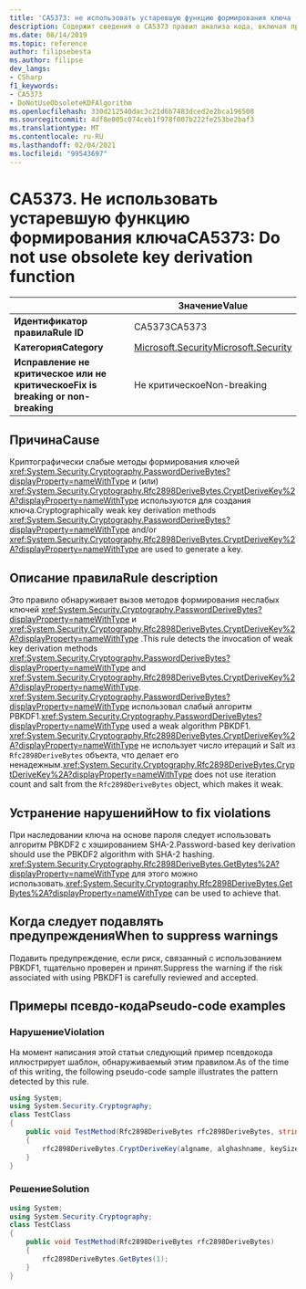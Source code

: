 ```yaml
---
title: 'CA5373: не использовать устаревшую функцию формирования ключа (анализ кода)'
description: Содержит сведения о CA5373 правил анализа кода, включая причины, способы устранения нарушений и время их подавления.
ms.date: 08/14/2019
ms.topic: reference
author: filipsebesta
ms.author: filipse
dev_langs:
- CSharp
f1_keywords:
- CA5373
- DoNotUseObsoleteKDFAlgorithm
ms.openlocfilehash: 330d212540dac3c21d6b7483dced2e2bca196508
ms.sourcegitcommit: 4df8e005c074ceb1f978f007b222fe253be2baf3
ms.translationtype: MT
ms.contentlocale: ru-RU
ms.lasthandoff: 02/04/2021
ms.locfileid: "99543697"
---
```

# <a name="ca5373-do-not-use-obsolete-key-derivation-function"></a><span data-ttu-id="a50fa-103">CA5373. Не использовать устаревшую функцию формирования ключа</span><span class="sxs-lookup"><span data-stu-id="a50fa-103">CA5373: Do not use obsolete key derivation function</span></span>

| | <span data-ttu-id="a50fa-104">Значение</span><span class="sxs-lookup"><span data-stu-id="a50fa-104">Value</span></span> |
|-|-|
| <span data-ttu-id="a50fa-105">**Идентификатор правила**</span><span class="sxs-lookup"><span data-stu-id="a50fa-105">**Rule ID**</span></span> |<span data-ttu-id="a50fa-106">CA5373</span><span class="sxs-lookup"><span data-stu-id="a50fa-106">CA5373</span></span>|
| <span data-ttu-id="a50fa-107">**Категория**</span><span class="sxs-lookup"><span data-stu-id="a50fa-107">**Category**</span></span> |[<span data-ttu-id="a50fa-108">Microsoft.Security</span><span class="sxs-lookup"><span data-stu-id="a50fa-108">Microsoft.Security</span></span>](security-warnings.md)|
| <span data-ttu-id="a50fa-109">**Исправление не критическое или не критическое**</span><span class="sxs-lookup"><span data-stu-id="a50fa-109">**Fix is breaking or non-breaking**</span></span> |<span data-ttu-id="a50fa-110">Не критическое</span><span class="sxs-lookup"><span data-stu-id="a50fa-110">Non-breaking</span></span>|

## <a name="cause"></a><span data-ttu-id="a50fa-111">Причина</span><span class="sxs-lookup"><span data-stu-id="a50fa-111">Cause</span></span>

<span data-ttu-id="a50fa-112">Криптографически слабые методы формирования ключей <xref:System.Security.Cryptography.PasswordDeriveBytes?displayProperty=nameWithType> и (или) <xref:System.Security.Cryptography.Rfc2898DeriveBytes.CryptDeriveKey%2A?displayProperty=nameWithType> используются для создания ключа.</span><span class="sxs-lookup"><span data-stu-id="a50fa-112">Cryptographically weak key derivation methods <xref:System.Security.Cryptography.PasswordDeriveBytes?displayProperty=nameWithType> and/or <xref:System.Security.Cryptography.Rfc2898DeriveBytes.CryptDeriveKey%2A?displayProperty=nameWithType> are used to generate a key.</span></span>

## <a name="rule-description"></a><span data-ttu-id="a50fa-113">Описание правила</span><span class="sxs-lookup"><span data-stu-id="a50fa-113">Rule description</span></span>

<span data-ttu-id="a50fa-114">Это правило обнаруживает вызов методов формирования неслабых ключей <xref:System.Security.Cryptography.PasswordDeriveBytes?displayProperty=nameWithType> и <xref:System.Security.Cryptography.Rfc2898DeriveBytes.CryptDeriveKey%2A?displayProperty=nameWithType> .</span><span class="sxs-lookup"><span data-stu-id="a50fa-114">This rule detects the invocation of weak key derivation methods <xref:System.Security.Cryptography.PasswordDeriveBytes?displayProperty=nameWithType> and <xref:System.Security.Cryptography.Rfc2898DeriveBytes.CryptDeriveKey%2A?displayProperty=nameWithType>.</span></span>
<span data-ttu-id="a50fa-115"><xref:System.Security.Cryptography.PasswordDeriveBytes?displayProperty=nameWithType> использовал слабый алгоритм PBKDF1.</span><span class="sxs-lookup"><span data-stu-id="a50fa-115"><xref:System.Security.Cryptography.PasswordDeriveBytes?displayProperty=nameWithType> used a weak algorithm PBKDF1.</span></span> <span data-ttu-id="a50fa-116"><xref:System.Security.Cryptography.Rfc2898DeriveBytes.CryptDeriveKey%2A?displayProperty=nameWithType> не использует число итераций и Salt из `Rfc2898DeriveBytes` объекта, что делает его ненадежным.</span><span class="sxs-lookup"><span data-stu-id="a50fa-116"><xref:System.Security.Cryptography.Rfc2898DeriveBytes.CryptDeriveKey%2A?displayProperty=nameWithType> does not use iteration count and salt from the `Rfc2898DeriveBytes` object, which makes it weak.</span></span>

## <a name="how-to-fix-violations"></a><span data-ttu-id="a50fa-117">Устранение нарушений</span><span class="sxs-lookup"><span data-stu-id="a50fa-117">How to fix violations</span></span>

<span data-ttu-id="a50fa-118">При наследовании ключа на основе пароля следует использовать алгоритм PBKDF2 с хэшированием SHA-2.</span><span class="sxs-lookup"><span data-stu-id="a50fa-118">Password-based key derivation should use the PBKDF2 algorithm with SHA-2 hashing.</span></span> <span data-ttu-id="a50fa-119"><xref:System.Security.Cryptography.Rfc2898DeriveBytes.GetBytes%2A?displayProperty=nameWithType> для этого можно использовать.</span><span class="sxs-lookup"><span data-stu-id="a50fa-119"><xref:System.Security.Cryptography.Rfc2898DeriveBytes.GetBytes%2A?displayProperty=nameWithType> can be used to achieve that.</span></span>

## <a name="when-to-suppress-warnings"></a><span data-ttu-id="a50fa-120">Когда следует подавлять предупреждения</span><span class="sxs-lookup"><span data-stu-id="a50fa-120">When to suppress warnings</span></span>

<span data-ttu-id="a50fa-121">Подавить предупреждение, если риск, связанный с использованием PBKDF1, тщательно проверен и принят.</span><span class="sxs-lookup"><span data-stu-id="a50fa-121">Suppress the warning if the risk associated with using PBKDF1 is carefully reviewed and accepted.</span></span>

## <a name="pseudo-code-examples"></a><span data-ttu-id="a50fa-122">Примеры псевдо-кода</span><span class="sxs-lookup"><span data-stu-id="a50fa-122">Pseudo-code examples</span></span>

### <a name="violation"></a><span data-ttu-id="a50fa-123">Нарушение</span><span class="sxs-lookup"><span data-stu-id="a50fa-123">Violation</span></span>

<span data-ttu-id="a50fa-124">На момент написания этой статьи следующий пример псевдокода иллюстрирует шаблон, обнаруживаемый этим правилом.</span><span class="sxs-lookup"><span data-stu-id="a50fa-124">As of the time of this writing, the following pseudo-code sample illustrates the pattern detected by this rule.</span></span>

```csharp
using System;
using System.Security.Cryptography;
class TestClass
{
    public void TestMethod(Rfc2898DeriveBytes rfc2898DeriveBytes, string algname, string alghashname, int keySize, byte[] rgbIV)
    {
        rfc2898DeriveBytes.CryptDeriveKey(algname, alghashname, keySize, rgbIV);
    }
}
```

### <a name="solution"></a><span data-ttu-id="a50fa-125">Решение</span><span class="sxs-lookup"><span data-stu-id="a50fa-125">Solution</span></span>

```csharp
using System;
using System.Security.Cryptography;
class TestClass
{
    public void TestMethod(Rfc2898DeriveBytes rfc2898DeriveBytes)
    {
        rfc2898DeriveBytes.GetBytes(1);
    }
}
```
